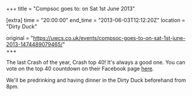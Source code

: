 +++
title = "Compsoc goes to: on Sat 1st June 2013"

[extra]
time = "20:00:00"
end_time = "2013-06-03T12:12:20Z"
location = "Dirty Duck"

original = "https://uwcs.co.uk/events/compsoc-goes-to-on-sat-1st-june-2013-1474489079465/"    
+++

The last Crash of the year, Crash top 40\! It's always a good one. You can vote on the top 40 countdown on their Facebook page [here](http://www.facebook.com/CrashTop402013/info).

We'll be predrinking and having dinner in the Dirty Duck beforehand from 8pm.

